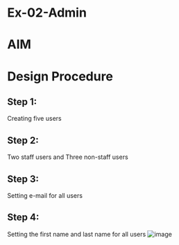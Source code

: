 # Ex-02-Admin

# AIM


# Design Procedure
## Step 1:
Creating five users
## Step 2:
Two staff users and Three non-staff users
## Step 3:
Setting e-mail for all users
## Step 4:
Setting the first name and last name for all users
![image](https://github.com/KumarTeja751/ODD2023-WT-Ex-02-Admin/assets/144947756/80c44758-75c8-4256-b4a6-fbab8fce062a)

